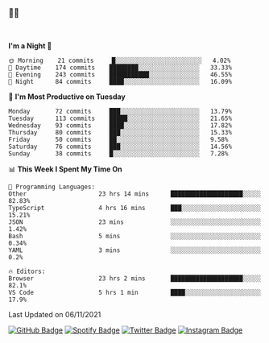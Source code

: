 ### 🤙🍺

<!-- <a href="https://github-readme-stats.vercel.app/api?username=hzak2xx&count_private=true&show_icons=true&theme=dracula">
  <img align="center" src="https://github-readme-stats.vercel.app/api?username=hzak2xx&count_private=true&show_icons=true&theme=dracula" />
</a>
</br> -->
</br>

<!--START_SECTION:waka-->
**I'm a Night 🦉** 

```text
🌞 Morning    21 commits     █░░░░░░░░░░░░░░░░░░░░░░░░   4.02% 
🌆 Daytime    174 commits    ████████░░░░░░░░░░░░░░░░░   33.33% 
🌃 Evening    243 commits    ███████████░░░░░░░░░░░░░░   46.55% 
🌙 Night      84 commits     ████░░░░░░░░░░░░░░░░░░░░░   16.09%

```
📅 **I'm Most Productive on Tuesday** 

```text
Monday       72 commits     ███░░░░░░░░░░░░░░░░░░░░░░   13.79% 
Tuesday      113 commits    █████░░░░░░░░░░░░░░░░░░░░   21.65% 
Wednesday    93 commits     ████░░░░░░░░░░░░░░░░░░░░░   17.82% 
Thursday     80 commits     ███░░░░░░░░░░░░░░░░░░░░░░   15.33% 
Friday       50 commits     ██░░░░░░░░░░░░░░░░░░░░░░░   9.58% 
Saturday     76 commits     ███░░░░░░░░░░░░░░░░░░░░░░   14.56% 
Sunday       38 commits     █░░░░░░░░░░░░░░░░░░░░░░░░   7.28%

```


📊 **This Week I Spent My Time On** 

```text
💬 Programming Languages: 
Other                    23 hrs 14 mins      ████████████████████░░░░░   82.83% 
TypeScript               4 hrs 16 mins       ███░░░░░░░░░░░░░░░░░░░░░░   15.21% 
JSON                     23 mins             ░░░░░░░░░░░░░░░░░░░░░░░░░   1.42% 
Bash                     5 mins              ░░░░░░░░░░░░░░░░░░░░░░░░░   0.34% 
YAML                     3 mins              ░░░░░░░░░░░░░░░░░░░░░░░░░   0.2%

🔥 Editors: 
Browser                  23 hrs 2 mins       ████████████████████░░░░░   82.1% 
VS Code                  5 hrs 1 min         ████░░░░░░░░░░░░░░░░░░░░░   17.9%

```


 Last Updated on 06/11/2021
<!--END_SECTION:waka-->

[![GitHub Badge](https://img.shields.io/badge/GitHub-100000?style=for-the-badge&logo=github&logoColor=white)](https://github.com/hzak2xx)
[![Spotify Badge](https://img.shields.io/badge/Spotify-1ED760?&style=for-the-badge&logo=spotify&logoColor=white)](https://open.spotify.com/user/uf90s6sbbh75a1mt44clkhkvf)
[![Twitter Badge](https://img.shields.io/badge/Twitter-1DA1F2?style=for-the-badge&logo=twitter&logoColor=white)](https://twitter.com/hzak2xx)
[![Instagram Badge](https://img.shields.io/badge/Instagram-E4405F?style=for-the-badge&logo=instagram&logoColor=white)](https://www.instagram.com/hzak2xx/)
